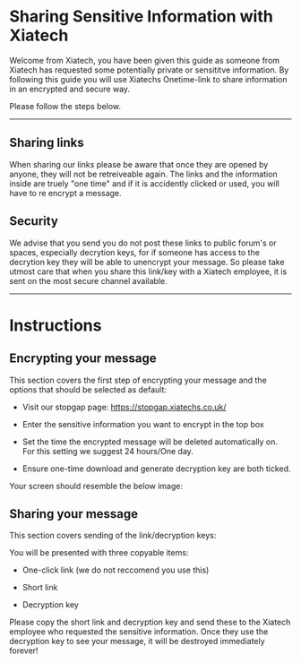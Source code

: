 # Sharing Sensitive Information with Xiatech

Welcome from Xiatech, you have been given this guide as someone from Xiatech has requested some potentially private or sensititve information. By following this guide you will use Xiatechs Onetime-link to share information in an encrypted and secure way.

Please follow the steps below.

-------

## Sharing links

When sharing our links please be aware that once they are opened by anyone, they will not be retreiveable again. The links and the information inside are truely "one time" and if it is accidently clicked or used, you will have to re encrypt a message. 

## Security

We advise that you send you do not post these links to public forum's or spaces, especially decrytion keys, for if someone has access to the decrytion key they will be able to unencrypt your message. So please take utmost care that when you share this link/key with a Xiatech employee, it is sent on the most secure channel available.

----
# Instructions

## Encrypting your message

This section covers the first step of encrypting your message and the options that should be selected as default:

- Visit our stopgap page: https://stopgap.xiatechs.co.uk/
  
- Enter the sensitive information you want to encrypt in the top box

- Set the time the encrypted message will be deleted automatically on. For this setting we suggest 24 hours/One day.

- Ensure one-time download and generate decryption key are both ticked.

Your screen should resemble the below image:






## Sharing your message

This section covers sending of the link/decryption keys:

You will be presented with three copyable items:

- One-click link (we do not reccomend you use this)
  
- Short link 

- Decryption key

Please copy the short link and decryption key and send these to the Xiatech employee who requested the sensitive information. Once they use the decryption key to see your message, it will be destroyed immediately forever!